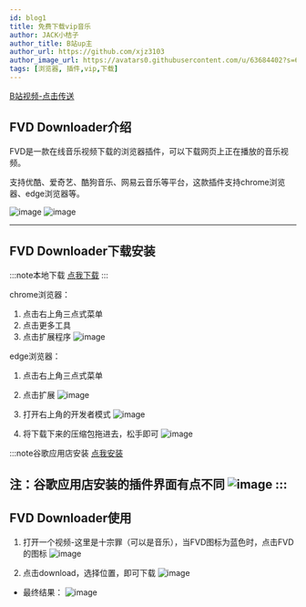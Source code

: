 ```yaml
---
id: blog1
title: 免费下载vip音乐
author: JACK小桔子
author_title: B站up主
author_url: https://github.com/xjz3103
author_image_url: https://avatars0.githubusercontent.com/u/63684402?s=60&v=4
tags: [浏览器, 插件,vip,下载]
---
```


[B站视频-点击传送](https://www.bilibili.com/video/BV1JA411b7hR)

## FVD Downloader介绍
FVD是一款在线音乐视频下载的浏览器插件，可以下载网页上正在播放的音乐视频。

支持优酷、爱奇艺、酷狗音乐、网易云音乐等平台，这款插件支持chrome浏览器、edge浏览器等。

<!--truncate-->
![image](https://s1.ax1x.com/2020/06/19/NKT3Ss.png 'image 1')
![image](https://s1.ax1x.com/2020/06/19/NKTlWj.png 'image 2')

---

## FVD Downloader下载安装
:::note本地下载
[点我下载](https://xjz3103.lanzous.com/icdvaqh)
:::

chrome浏览器：
1. 点击右上角三点式菜单
1. 点击更多工具
1. 点击扩展程序
![image](https://s1.ax1x.com/2020/06/19/NKTnw8.png 'image 3')

edge浏览器：
1. 点击右上角三点式菜单
1. 点击扩展
![image](https://s1.ax1x.com/2020/06/19/NKTMFg.png 'image 4')

1. 打开右上角的开发者模式
![image](https://s1.ax1x.com/2020/06/19/NKTmef.png 'image 5')

1. 将下载下来的压缩包拖进去，松手即可
![image](https://s1.ax1x.com/2020/06/19/NKTJO0.gif 'image 6')

:::note谷歌应用店安装
[点我安装](https://chrome.google.com/webstore/detail/video-downloader-professi/eooikgjpbiiaebbbnjbcnmgggekfnhfj/related)

**注：谷歌应用店安装的插件界面有点不同**
![image](https://s1.ax1x.com/2020/06/19/NKT8ln.png 'image 7')
:::
---

## FVD Downloader使用
1. 打开一个视频-这里是十宗罪（可以是音乐），当FVD图标为蓝色时，点击FVD的图标
![image](https://s1.ax1x.com/2020/06/19/NKTGyq.jpg 'image 8')

1. 点击download，选择位置，即可下载
![image](https://s1.ax1x.com/2020/06/19/NKTQYQ.png 'image 9')

* 最终结果：
![image](https://s1.ax1x.com/2020/06/19/NKTtmV.jpg 'image 10')